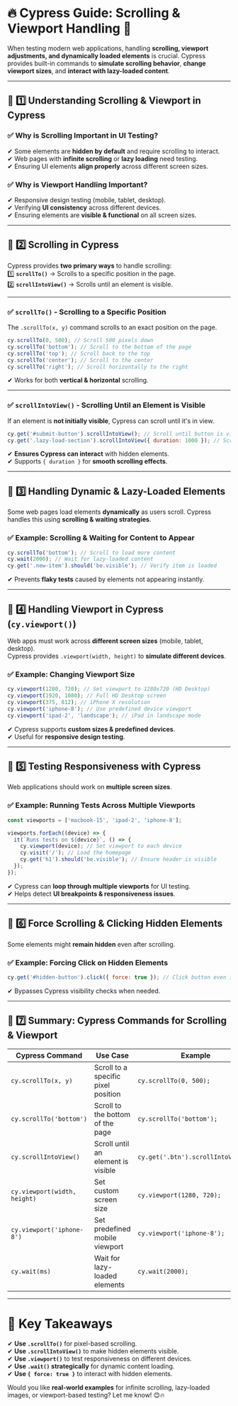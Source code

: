 # **🔥 Cypress Guide: Scrolling & Viewport Handling 🚀**  

When testing modern web applications, handling **scrolling, viewport adjustments, and dynamically loaded elements** is crucial. Cypress provides built-in commands to **simulate scrolling behavior**, **change viewport sizes**, and **interact with lazy-loaded content**.

---

## **📌 1️⃣ Understanding Scrolling & Viewport in Cypress**  

### **✅ Why is Scrolling Important in UI Testing?**  
✔ Some elements are **hidden by default** and require scrolling to interact.  
✔ Web pages with **infinite scrolling** or **lazy loading** need testing.  
✔ Ensuring UI elements **align properly** across different screen sizes.

### **✅ Why is Viewport Handling Important?**  
✔ Responsive design testing (mobile, tablet, desktop).  
✔ Verifying **UI consistency** across different devices.  
✔ Ensuring elements are **visible & functional** on all screen sizes.  

---

## **📌 2️⃣ Scrolling in Cypress**  

Cypress provides **two primary ways** to handle scrolling:  
1️⃣ **`scrollTo()`** → Scrolls to a specific position in the page.  
2️⃣ **`scrollIntoView()`** → Scrolls until an element is visible.  

---

### **✅ `scrollTo()` - Scrolling to a Specific Position**  
The `.scrollTo(x, y)` command scrolls to an exact position on the page.  

```javascript
cy.scrollTo(0, 500); // Scroll 500 pixels down
cy.scrollTo('bottom'); // Scroll to the bottom of the page
cy.scrollTo('top'); // Scroll back to the top
cy.scrollTo('center'); // Scroll to the center
cy.scrollTo('right'); // Scroll horizontally to the right
```
✔ Works for both **vertical & horizontal** scrolling.  

---

### **✅ `scrollIntoView()` - Scrolling Until an Element is Visible**  
If an element is **not initially visible**, Cypress can scroll until it's in view.  

```javascript
cy.get('#submit-button').scrollIntoView(); // Scroll until button is visible
cy.get('.lazy-load-section').scrollIntoView({ duration: 1000 }); // Scroll smoothly over 1 second
```
✔ **Ensures Cypress can interact** with hidden elements.  
✔ Supports `{ duration }` for **smooth scrolling effects**.  

---

## **📌 3️⃣ Handling Dynamic & Lazy-Loaded Elements**  
Some web pages load elements **dynamically** as users scroll. Cypress handles this using **scrolling & waiting strategies**.

### **✅ Example: Scrolling & Waiting for Content to Appear**  
```javascript
cy.scrollTo('bottom'); // Scroll to load more content
cy.wait(2000); // Wait for lazy-loaded content
cy.get('.new-item').should('be.visible'); // Verify item is loaded
```
✔ Prevents **flaky tests** caused by elements not appearing instantly.  

---

## **📌 4️⃣ Handling Viewport in Cypress (`cy.viewport()`)**  

Web apps must work across **different screen sizes** (mobile, tablet, desktop).  
Cypress provides `.viewport(width, height)` to **simulate different devices**.

### **✅ Example: Changing Viewport Size**
```javascript
cy.viewport(1280, 720); // Set viewport to 1280x720 (HD Desktop)
cy.viewport(1920, 1080); // Full HD Desktop screen
cy.viewport(375, 812); // iPhone X resolution
cy.viewport('iphone-8'); // Use predefined device viewport
cy.viewport('ipad-2', 'landscape'); // iPad in landscape mode
```
✔ Cypress supports **custom sizes & predefined devices**.  
✔ Useful for **responsive design testing**.  

---

## **📌 5️⃣ Testing Responsiveness with Cypress**  
Web applications should work on **multiple screen sizes**.

### **✅ Example: Running Tests Across Multiple Viewports**
```javascript
const viewports = ['macbook-15', 'ipad-2', 'iphone-8'];

viewports.forEach((device) => {
  it(`Runs tests on ${device}`, () => {
    cy.viewport(device); // Set viewport to each device
    cy.visit('/'); // Load the homepage
    cy.get('h1').should('be.visible'); // Ensure header is visible
  });
});
```
✔ Cypress can **loop through multiple viewports** for UI testing.  
✔ Helps detect **UI breakpoints & responsiveness issues**.  

---

## **📌 6️⃣ Force Scrolling & Clicking Hidden Elements**  
Some elements might **remain hidden** even after scrolling.

### **✅ Example: Forcing Click on Hidden Elements**
```javascript
cy.get('#hidden-button').click({ force: true }); // Click button even if hidden
```
✔ Bypasses Cypress visibility checks when needed.  

---

## **📌 7️⃣ Summary: Cypress Commands for Scrolling & Viewport**  

| Cypress Command | Use Case | Example |
|----------------|---------|---------|
| `cy.scrollTo(x, y)` | Scroll to a specific pixel position | `cy.scrollTo(0, 500);` |
| `cy.scrollTo('bottom')` | Scroll to the bottom of the page | `cy.scrollTo('bottom');` |
| `cy.scrollIntoView()` | Scroll until an element is visible | `cy.get('.btn').scrollIntoView();` |
| `cy.viewport(width, height)` | Set custom screen size | `cy.viewport(1280, 720);` |
| `cy.viewport('iphone-8')` | Set predefined mobile viewport | `cy.viewport('iphone-8');` |
| `cy.wait(ms)` | Wait for lazy-loaded elements | `cy.wait(2000);` |

---

# **🚀 Key Takeaways**
✔ **Use `.scrollTo()`** for pixel-based scrolling.  
✔ **Use `.scrollIntoView()`** to make hidden elements visible.  
✔ **Use `.viewport()`** to test responsiveness on different devices.  
✔ **Use `.wait()` strategically** for dynamic content loading.  
✔ **Use `{ force: true }`** to interact with hidden elements.  

Would you like **real-world examples** for infinite scrolling, lazy-loaded images, or viewport-based testing? Let me know! 😊🔥